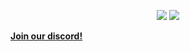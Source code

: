 <p align="center">
  <img src="https://capsule-render.vercel.app/api?type=Waving&color=timeGradient&height=200&animation=fadeIn&section=header&text=-9MB-&fontSize=70">
  <a href="https://discord.gg/ebd7DB2"><img src="https://img.shields.io/discord/701632594294603809?label=Discord&logo=discord&style=for-the-badge&color=blueviolet"></a>
</p>

**[Join our discord!](https://discord.gg/ebd7DB2)**
